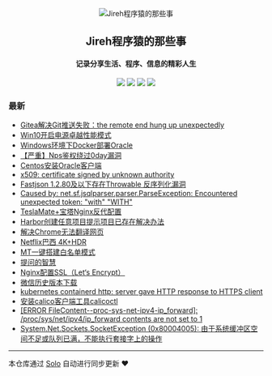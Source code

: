 <p align="center"><img alt="Jireh程序猿的那些事" src="https://img.hacpai.com/avatar/1532946657098_1532946825204.jpeg"></p><h2 align="center">
Jireh程序猿的那些事
</h2>

<h4 align="center">记录分享生活、程序、信息的精彩人生</h4>
<p align="center"><a title="Jireh程序猿的那些事" target="_blank" href="https://github.com/Jireh012/solo-blog"><img src="https://img.shields.io/github/last-commit/Jireh012/solo-blog.svg?style=flat-square&color=FF9900"></a>
<a title="GitHub repo size in bytes" target="_blank" href="https://github.com/Jireh012/solo-blog"><img src="https://img.shields.io/github/repo-size/Jireh012/solo-blog.svg?style=flat-square"></a>
<a title="Solo Version" target="_blank" href="https://github.com/88250/solo/releases"><img src="https://img.shields.io/badge/solo-4.4.0-f1e05a.svg?style=flat-square&color=blueviolet"></a>
<a title="Hits" target="_blank" href="https://github.com/88250/hits"><img src="https://hits.b3log.org/Jireh012/solo-blog.svg"></a></p>

### 最新

* [Gitea解决Git推送失败：the remote end hung up unexpectedly](https://jireh.xyz/articles/2023/07/07/1688710630734.html)
* [Win10开启电源卓越性能模式](https://jireh.xyz/articles/2022/09/09/1662701998967.html)
* [Windows环境下Docker部署Oracle](https://jireh.xyz/articles/2022/08/24/1661311191697.html)
* [【严重】Nps鉴权绕过0day漏洞](https://jireh.xyz/articles/2022/08/10/1660122191957.html)
* [Centos安装Oracle客户端](https://jireh.xyz/articles/2022/06/24/1656061883986.html)
* [x509: certificate signed by unknown authority](https://jireh.xyz/articles/2022/06/17/1655450501367.html)
* [Fastjson 1.2.80及以下存在Throwable 反序列化漏洞](https://jireh.xyz/articles/2022/05/24/1653360770593.html)
* [Caused by: net.sf.jsqlparser.parser.ParseException: Encountered unexpected token: "with" "WITH"](https://jireh.xyz/articles/2022/04/01/1648806706513.html)
* [TeslaMate+宝塔Nginx反代配置](https://jireh.xyz/articles/2022/03/31/1648692344568.html)
* [Harbor创建任意项目提示项目已存在解决办法](https://jireh.xyz/articles/2022/03/04/1646363168512.html)
* [解决Chrome无法翻译网页](https://jireh.xyz/articles/2022/02/17/1645060512804.html)
* [Netflix巴西 4K+HDR](https://jireh.xyz/articles/2022/01/17/1642389833430.html)
* [MT一键搭建白名单模式](https://jireh.xyz/articles/2022/01/10/1641782164468.html)
* [提问的智慧](https://jireh.xyz/articles/2021/12/15/1639532300690.html)
* [Nginx配置SSL（Let‘s Encrypt）](https://jireh.xyz/articles/2021/12/14/1639475074600.html)
* [微信历史版本下载](https://jireh.xyz/articles/2021/12/02/1638433783345.html)
* [kubernetes containerd http: server gave HTTP response to HTTPS client](https://jireh.xyz/articles/2021/12/02/1638409755466.html)
* [安装calico客户端工具calicoctl](https://jireh.xyz/articles/2021/12/01/1638348484646.html)
* [ [ERROR FileContent--proc-sys-net-ipv4-ip_forward]: /proc/sys/net/ipv4/ip_forward contents are not set to 1](https://jireh.xyz/articles/2021/11/24/1637741194224.html)
* [System.Net.Sockets.SocketException (0x80004005): 由于系统缓冲区空间不足或队列已满，不能执行套接字上的操作](https://jireh.xyz/articles/2021/10/29/1635499351468.html)



---

本仓库通过 [Solo](https://github.com/88250/solo) 自动进行同步更新 ❤️ 